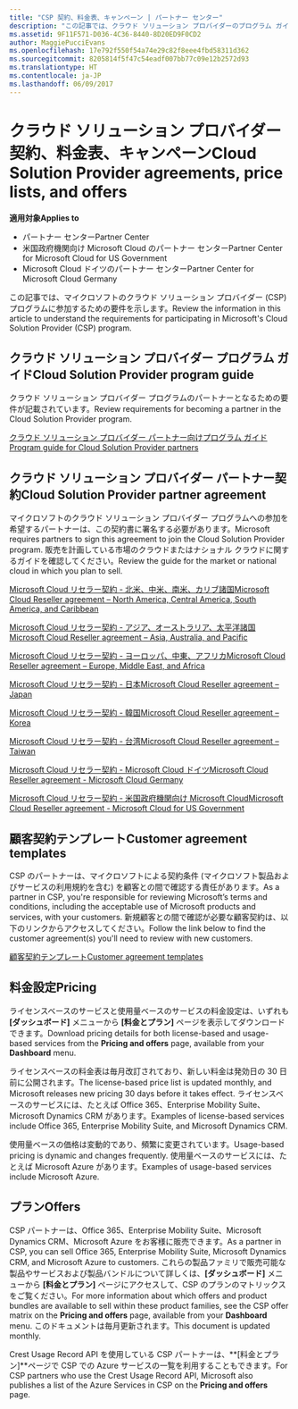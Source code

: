 ```yaml
---
title: "CSP 契約、料金表、キャンペーン | パートナー センター"
description: "この記事では、クラウド ソリューション プロバイダーのプログラム ガイド、パートナー契約、顧客契約、料金表、提供できる製品とサービスへのリンクを示します。"
ms.assetid: 9F11F571-D036-4C36-8440-8D20ED9F0CD2
author: MaggiePucciEvans
ms.openlocfilehash: 17e792f550f54a74e29c82f8eee4fbd58311d362
ms.sourcegitcommit: 8205814f5f47c54eadf007bb77c09e12b2572d93
ms.translationtype: HT
ms.contentlocale: ja-JP
ms.lasthandoff: 06/09/2017
---
```

# <a name="cloud-solution-provider-agreements-price-lists-and-offers"></a><span data-ttu-id="c593a-103">クラウド ソリューション プロバイダー契約、料金表、キャンペーン</span><span class="sxs-lookup"><span data-stu-id="c593a-103">Cloud Solution Provider agreements, price lists, and offers</span></span>

**<span data-ttu-id="c593a-104">適用対象</span><span class="sxs-lookup"><span data-stu-id="c593a-104">Applies to</span></span>**

-  <span data-ttu-id="c593a-105">パートナー センター</span><span class="sxs-lookup"><span data-stu-id="c593a-105">Partner Center</span></span>
-  <span data-ttu-id="c593a-106">米国政府機関向け Microsoft Cloud のパートナー センター</span><span class="sxs-lookup"><span data-stu-id="c593a-106">Partner Center for Microsoft Cloud for US Government</span></span>
-  <span data-ttu-id="c593a-107">Microsoft Cloud ドイツのパートナー センター</span><span class="sxs-lookup"><span data-stu-id="c593a-107">Partner Center for Microsoft Cloud Germany</span></span>


<span data-ttu-id="c593a-108">この記事では、マイクロソフトのクラウド ソリューション プロバイダー (CSP) プログラムに参加するための要件を示します。</span><span class="sxs-lookup"><span data-stu-id="c593a-108">Review the information in this article to understand the requirements for participating in Microsoft's Cloud Solution Provider (CSP) program.</span></span> 

## <span data-ttu-id="c593a-109"><a href="" id="programguide"></a>クラウド ソリューション プロバイダー プログラム ガイド</span><span class="sxs-lookup"><span data-stu-id="c593a-109"><a href="" id="programguide"></a>Cloud Solution Provider program guide</span></span>


<span data-ttu-id="c593a-110">クラウド ソリューション プロバイダー プログラムのパートナーとなるための要件が記載されています。</span><span class="sxs-lookup"><span data-stu-id="c593a-110">Review requirements for becoming a partner in the Cloud Solution Provider program.</span></span>

[<span data-ttu-id="c593a-111">クラウド ソリューション プロバイダー パートナー向けプログラム ガイド</span><span class="sxs-lookup"><span data-stu-id="c593a-111">Program guide for Cloud Solution Provider partners</span></span>](http://go.microsoft.com/fwlink/p/?LinkId=617100)

## <span data-ttu-id="c593a-112"><a href="" id="partneragreement"></a>クラウド ソリューション プロバイダー パートナー契約</span><span class="sxs-lookup"><span data-stu-id="c593a-112"><a href="" id="partneragreement"></a>Cloud Solution Provider partner agreement</span></span>


<span data-ttu-id="c593a-113">マイクロソフトのクラウド ソリューション プロバイダー プログラムへの参加を希望するパートナーは、この契約書に署名する必要があります。</span><span class="sxs-lookup"><span data-stu-id="c593a-113">Microsoft requires partners to sign this agreement to join the Cloud Solution Provider program.</span></span> <span data-ttu-id="c593a-114">販売を計画している市場のクラウドまたはナショナル クラウドに関するガイドを確認してください。</span><span class="sxs-lookup"><span data-stu-id="c593a-114">Review the guide for the market or national cloud in which you plan to sell.</span></span>

[<span data-ttu-id="c593a-115">Microsoft Cloud リセラー契約 - 北米、中米、南米、カリブ諸国</span><span class="sxs-lookup"><span data-stu-id="c593a-115">Microsoft Cloud Reseller agreement – North America, Central America, South America, and Caribbean</span></span>](http://go.microsoft.com/fwlink/p/?LinkId=617094)

[<span data-ttu-id="c593a-116">Microsoft Cloud リセラー契約 - アジア、オーストラリア、太平洋諸国</span><span class="sxs-lookup"><span data-stu-id="c593a-116">Microsoft Cloud Reseller agreement – Asia, Australia, and Pacific</span></span>](http://go.microsoft.com/fwlink/p/?LinkId=617095)

[<span data-ttu-id="c593a-117">Microsoft Cloud リセラー契約 - ヨーロッパ、中東、アフリカ</span><span class="sxs-lookup"><span data-stu-id="c593a-117">Microsoft Cloud Reseller agreement – Europe, Middle East, and Africa</span></span>](http://go.microsoft.com/fwlink/p/?LinkId=617096)

[<span data-ttu-id="c593a-118">Microsoft Cloud リセラー契約 - 日本</span><span class="sxs-lookup"><span data-stu-id="c593a-118">Microsoft Cloud Reseller agreement – Japan</span></span>](http://go.microsoft.com/fwlink/p/?LinkId=617097)

[<span data-ttu-id="c593a-119">Microsoft Cloud リセラー契約 - 韓国</span><span class="sxs-lookup"><span data-stu-id="c593a-119">Microsoft Cloud Reseller agreement – Korea</span></span>](http://go.microsoft.com/fwlink/p/?LinkId=617098)

[<span data-ttu-id="c593a-120">Microsoft Cloud リセラー契約 - 台湾</span><span class="sxs-lookup"><span data-stu-id="c593a-120">Microsoft Cloud Reseller agreement – Taiwan</span></span>](http://go.microsoft.com/fwlink/p/?LinkId=617099)

[<span data-ttu-id="c593a-121">Microsoft Cloud リセラー契約 - Microsoft Cloud ドイツ</span><span class="sxs-lookup"><span data-stu-id="c593a-121">Microsoft Cloud Reseller agreement - Microsoft Cloud Germany</span></span>](https://go.microsoft.com/fwlink/p/?linkid=831385)

[<span data-ttu-id="c593a-122">Microsoft Cloud リセラー契約 - 米国政府機関向け Microsoft Cloud</span><span class="sxs-lookup"><span data-stu-id="c593a-122">Microsoft Cloud Reseller agreement - Microsoft Cloud for US Government</span></span>](https://go.microsoft.com/fwlink/p/?linkid=843364)

## <span data-ttu-id="c593a-123"><a href="" id="customeragreementtemplate"></a>顧客契約テンプレート</span><span class="sxs-lookup"><span data-stu-id="c593a-123"><a href="" id="customeragreementtemplate"></a>Customer agreement templates</span></span>


<span data-ttu-id="c593a-124">CSP のパートナーは、マイクロソフトによる契約条件 (マイクロソフト製品およびサービスの利用規約を含む) を顧客との間で確認する責任があります。</span><span class="sxs-lookup"><span data-stu-id="c593a-124">As a partner in CSP, you're responsible for reviewing Microsoft’s terms and conditions, including the acceptable use of Microsoft products and services, with your customers.</span></span> <span data-ttu-id="c593a-125">新規顧客との間で確認が必要な顧客契約は、以下のリンクからアクセスしてください。</span><span class="sxs-lookup"><span data-stu-id="c593a-125">Follow the link below to find the customer agreement(s) you'll need to review with new customers.</span></span> 

[<span data-ttu-id="c593a-126">顧客契約テンプレート</span><span class="sxs-lookup"><span data-stu-id="c593a-126">Customer agreement templates</span></span>](agreements.md)

## <a name="pricing"></a><span data-ttu-id="c593a-127">料金設定</span><span class="sxs-lookup"><span data-stu-id="c593a-127">Pricing</span></span>


<span data-ttu-id="c593a-128">ライセンスベースのサービスと使用量ベースのサービスの料金設定は、いずれも **[ダッシュボード]** メニューから **[料金とプラン]** ページを表示してダウンロードできます。</span><span class="sxs-lookup"><span data-stu-id="c593a-128">Download pricing details for both license-based and usage-based services from the **Pricing and offers** page, available from your **Dashboard** menu.</span></span> 

<span data-ttu-id="c593a-129">ライセンスベースの料金表は毎月改訂されており、新しい料金は発効日の 30 日前に公開されます。</span><span class="sxs-lookup"><span data-stu-id="c593a-129">The license-based price list is updated monthly, and Microsoft releases new pricing 30 days before it takes effect.</span></span> <span data-ttu-id="c593a-130">ライセンスベースのサービスには、たとえば Office 365、Enterprise Mobility Suite、Microsoft Dynamics CRM があります。</span><span class="sxs-lookup"><span data-stu-id="c593a-130">Examples of license-based services include Office 365, Enterprise Mobility Suite, and Microsoft Dynamics CRM.</span></span> 

<span data-ttu-id="c593a-131">使用量ベースの価格は変動的であり、頻繁に変更されています。</span><span class="sxs-lookup"><span data-stu-id="c593a-131">Usage-based pricing is dynamic and changes frequently.</span></span> <span data-ttu-id="c593a-132">使用量ベースのサービスには、たとえば Microsoft Azure があります。</span><span class="sxs-lookup"><span data-stu-id="c593a-132">Examples of usage-based services include Microsoft Azure.</span></span>


## <a name="offers"></a><span data-ttu-id="c593a-133">プラン</span><span class="sxs-lookup"><span data-stu-id="c593a-133">Offers</span></span>


<span data-ttu-id="c593a-134">CSP パートナーは、Office 365、Enterprise Mobility Suite、Microsoft Dynamics CRM、Microsoft Azure をお客様に販売できます。</span><span class="sxs-lookup"><span data-stu-id="c593a-134">As a partner in CSP, you can sell Office 365, Enterprise Mobility Suite, Microsoft Dynamics CRM, and Microsoft Azure to customers.</span></span> <span data-ttu-id="c593a-135">これらの製品ファミリで販売可能な製品やサービスおよび製品バンドルについて詳しくは、**[ダッシュボード]** メニューから **[料金とプラン]** ページにアクセスして、CSP のプランのマトリックスをご覧ください。</span><span class="sxs-lookup"><span data-stu-id="c593a-135">For more information about which offers and product bundles are available to sell within these product families, see the CSP offer matrix on the **Pricing and offers** page, available from your **Dashboard** menu.</span></span> <span data-ttu-id="c593a-136">このドキュメントは毎月更新されます。</span><span class="sxs-lookup"><span data-stu-id="c593a-136">This document is updated monthly.</span></span>

<span data-ttu-id="c593a-137">Crest Usage Record API を使用している CSP パートナーは、**[料金とプラン]**ページで CSP での Azure サービスの一覧を利用することもできます。</span><span class="sxs-lookup"><span data-stu-id="c593a-137">For CSP partners who use the Crest Usage Record API, Microsoft also publishes a list of the Azure Services in CSP on the **Pricing and offers** page.</span></span>


